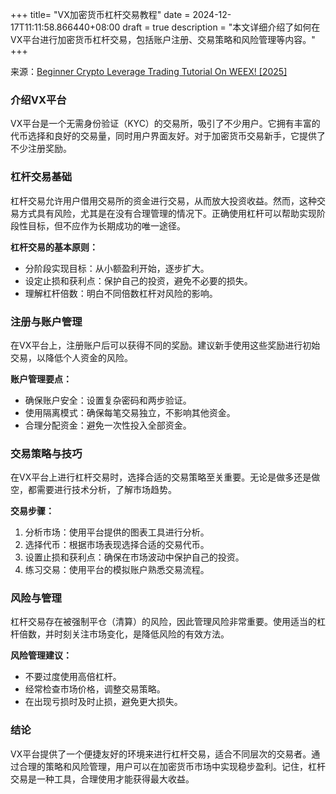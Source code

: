 +++
title= "VX加密货币杠杆交易教程"
date = 2024-12-17T11:11:58.866440+08:00
draft = true
description = "本文详细介绍了如何在VX平台进行加密货币杠杆交易，包括账户注册、交易策略和风险管理等内容。"
+++

来源：[Beginner Crypto Leverage Trading Tutorial On WEEX! [2025]](https://www.youtube.com/watch?v=W08sYU5gka0)

### 介绍VX平台

VX平台是一个无需身份验证（KYC）的交易所，吸引了不少用户。它拥有丰富的代币选择和良好的交易量，同时用户界面友好。对于加密货币交易新手，它提供了不少注册奖励。

### 杠杆交易基础

杠杆交易允许用户借用交易所的资金进行交易，从而放大投资收益。然而，这种交易方式具有风险，尤其是在没有合理管理的情况下。正确使用杠杆可以帮助实现阶段性目标，但不应作为长期成功的唯一途径。

**杠杆交易的基本原则：**
- 分阶段实现目标：从小额盈利开始，逐步扩大。
- 设定止损和获利点：保护自己的投资，避免不必要的损失。
- 理解杠杆倍数：明白不同倍数杠杆对风险的影响。

### 注册与账户管理

在VX平台上，注册账户后可以获得不同的奖励。建议新手使用这些奖励进行初始交易，以降低个人资金的风险。

**账户管理要点：**
- 确保账户安全：设置复杂密码和两步验证。
- 使用隔离模式：确保每笔交易独立，不影响其他资金。
- 合理分配资金：避免一次性投入全部资金。

### 交易策略与技巧

在VX平台上进行杠杆交易时，选择合适的交易策略至关重要。无论是做多还是做空，都需要进行技术分析，了解市场趋势。

**交易步骤：**
1. 分析市场：使用平台提供的图表工具进行分析。
2. 选择代币：根据市场表现选择合适的交易代币。
3. 设置止损和获利点：确保在市场波动中保护自己的投资。
4. 练习交易：使用平台的模拟账户熟悉交易流程。

### 风险与管理

杠杆交易存在被强制平仓（清算）的风险，因此管理风险非常重要。使用适当的杠杆倍数，并时刻关注市场变化，是降低风险的有效方法。

**风险管理建议：**
- 不要过度使用高倍杠杆。
- 经常检查市场价格，调整交易策略。
- 在出现亏损时及时止损，避免更大损失。

### 结论

VX平台提供了一个便捷友好的环境来进行杠杆交易，适合不同层次的交易者。通过合理的策略和风险管理，用户可以在加密货币市场中实现稳步盈利。记住，杠杆交易是一种工具，合理使用才能获得最大收益。
